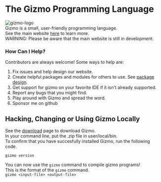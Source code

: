 # The Gizmo Programming Language
![gizmo-logo](https://user-images.githubusercontent.com/76635411/117458638-7f045b80-af18-11eb-8bbe-33fb328ea454.png)  
Gizmo is a small, user-friendly programming language.  
See the main website [here](https://ellder054.github.io/gizmolang/) to learn more.  
WARNING: Please be aware that the main website is still in development.

### How Can I Help?
Contributors are always welcome! Some ways to help are:  
1. Fix issues and help design our website.  
2. Create helpful packages and modules for others to use. See [package design](https://ellder054.github.io/gizmolang/packages.html).  
3. Get support for gizmo on your favorite IDE if it isn't already supported.  
4. Report any bugs that you might find.  
5. Play around with Gizmo and spread the word.
6. Sponsor me on github

## Hacking, Changing or Using Gizmo Locally
See the <a href="https://github.com/ellder054/gizmolang/install">download</a> page to download Gizmo.  
In your command line, put the .zip file in user/local/bin.  
To confirm that you have succesfully installed Gizmo, run the following code.
```shell
gizmo version
```

You can now use the `gizmo` command to compile gizmo programs!  
This is the format of the `gizmo` command.  
`gizmo <input-file> <output-file>`
